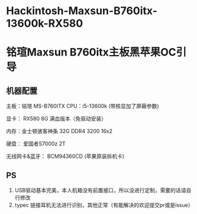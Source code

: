 # Hackintosh-Maxsun-B760itx-13600k-RX580
# 铭瑄Maxsun B760itx主板黑苹果OC引导

## 机器配置
主板：铭瑄 MS-B760ITX
CPU：i5-13600k (带核显加了屏蔽参数)

显卡： RX580 8G 满血版本（免驱动安装）

内存：金士顿骇客神条 32G DDR4 3200 16x2

硬盘： 爱国者S7000z 2T

无线网卡&蓝牙： BCM94360CD (苹果原装拆机卡)


## PS
1. USB驱动基本完美，本人机箱没有前置接口，所以没进行定制，需要的话请自行修改
2. typec 链接耳机无法进行识别，其他正常（有能解决的欢迎提交pr或是issue）
